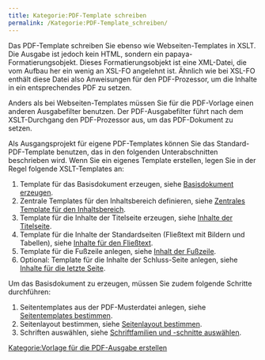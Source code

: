 ```yaml
---
title: Kategorie:PDF-Template schreiben
permalink: /Kategorie:PDF-Template_schreiben/
---
```


Das PDF-Template schreiben Sie ebenso wie Webseiten-Templates in XSLT. Die Ausgabe ist jedoch kein HTML, sondern ein papaya-Formatierungsobjekt. Dieses Formatierungsobjekt ist eine XML-Datei, die vom Aufbau her ein wenig an XSL-FO angelehnt ist. Ähnlich wie bei XSL-FO enthält diese Datei also Anweisungen für den PDF-Prozessor, um die Inhalte in ein entsprechendes PDF zu setzen.

Anders als bei Webseiten-Templates müssen Sie für die PDF-Vorlage einen anderen Ausgabefilter benutzen. Der PDF-Ausgabefilter führt nach dem XSLT-Durchgang den PDF-Prozessor aus, um das PDF-Dokument zu setzen.

Als Ausgangsprojekt für eigene PDF-Templates können Sie das Standard-PDF-Template benutzen, das in den folgenden Unterabschnitten beschrieben wird. Wenn Sie ein eigenes Template erstellen, legen Sie in der Regel folgende XSLT-Templates an:

1.  Template für das Basisdokument erzeugen, siehe [Basisdokument erzeugen](/Basisdokument_erzeugen ).
2.  Zentrale Templates für den Inhaltsbereich definieren, siehe [Zentrales Template für den Inhaltsbereich](/Zentrales_Template_für_den_Inhaltsbereich ).
3.  Template für die Inhalte der Titelseite erzeugen, siehe [Inhalte der Titelseite](/Inhalte_der_Titelseite ).
4.  Template für die Inhalte der Standardseiten (Fließtext mit Bildern und Tabellen), siehe [Inhalte für den Fließtext](/Inhalte_für_den_Fließtext ).
5.  Template für die Fußzeile anlegen, siehe [Inhalt der Fußzeile](/Inhalt_der_Fußzeile ).
6.  Optional: Template für die Inhalte der Schluss-Seite anlegen, siehe [Inhalte für die letzte Seite](/Inhalte_für_die_letzte_Seite ).

Um das Basisdokument zu erzeugen, müssen Sie zudem folgende Schritte durchführen:

1.  Seitentemplates aus der PDF-Musterdatei anlegen, siehe [Seitentemplates bestimmen](/Seitentemplates_bestimmen ).
2.  Seitenlayout bestimmen, siehe [Seitenlayout bestimmen](/Seitenlayout_bestimmen ).
3.  Schriften auswählen, siehe [Schriftfamilien und -schnitte auswählen](/Schriftfamilien_und_-schnitte_auswählen ).

[Kategorie:Vorlage für die PDF-Ausgabe erstellen](/Kategorie:Vorlage_für_die_PDF-Ausgabe_erstellen )